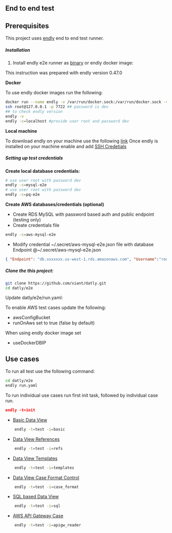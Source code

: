 ## End to end test


## Prerequisites

This project uses [endly](https://github.com/viant/endly/) end to end test runner.

##### Installation

1. Install endly e2e runner as [binary](https://github.com/viant/endly/releases) or endly docker image:

This instruction was prepared with endly version 0.47.0

**Docker**

To use endly docker images run the following:

```bash 
docker run --name endly -v /var/run/docker.sock:/var/run/docker.sock -v ~/e2e:/e2e -v ~/e2e/.secret/:/root/.secret/ -p 7722:22  -d endly/endly:latest-ubuntu16.04  
ssh root@127.0.0.1 -p 7722 ## password is dev
## to check endly version
endly -v
endly -c=localhost #provide user root and password dev
```


**Local machine**

To download endly on your machine use the following [link](https://github.com/viant/endly/releases)
Once endly is installed on your machine enable and add [SSH Credetials](https://github.com/viant/endly/tree/master/doc/secrets#ssh)

##### Setting up test credentials

**Create local database credentials:**
```bash
# use user root with password dev
endly -c=mysql-e2e  
# use user root with password dev
endly -c=pq-e2e

```
**Create AWS databases/credentials (optional)**
- Create RDS MySQL with password based auth and public endpoint (testing only)
- Create credentials file
```bash
endly -c=aws-mysql-e2e
````
- Modify credential ~/.secret/aws-mysql-e2e.json file with database Endpoint
@~/.secret/aws-mysql-e2e.json
```json
{ "Endpoint": "db.xxxxxxx.us-west-1.rds.amazonaws.com", "Username":"root","EncryptedPassword":"*****"}
```


##### Clone the this project:
```bash
git clone https://github.com/viant/datly.git
cd datly/e2e
```

Update datly/e2e/run.yaml:

To enable AWS test cases update the following:
- awsConfigBucket 
- runOnAws set to true (false by default)

When using endly docker image set
- useDockerDBIP



## Use cases

To run all test use the following command:

```bash
cd datly/e2e
endly run.yaml
```

To run individual use cases run first init task,  followed by individual case run.

```json
endly -t=init
```

- [Basic Data View](regression/cases/001_basic)

```bash
    endly -t=test -i=basic
```

- [Data View References](regression/cases/002_refs)

```bash
    endly -t=test -i=refs
```


- [Data View Templates](regression/cases/003_templates)

```bash
    endly -t=test -i=templates
```


- [Data View Case Format Control](regression/cases/004_case_format)

```bash
    endly -t=test -i=case_format
```

- [SQL based Data View](regression/cases/005_sql)

```bash
    endly -t=test -i=sql
```

- [AWS API Gateway Case](regression/cases/006_apigw_reader)

```bash
    endly -t=test -i=apigw_reader
```


